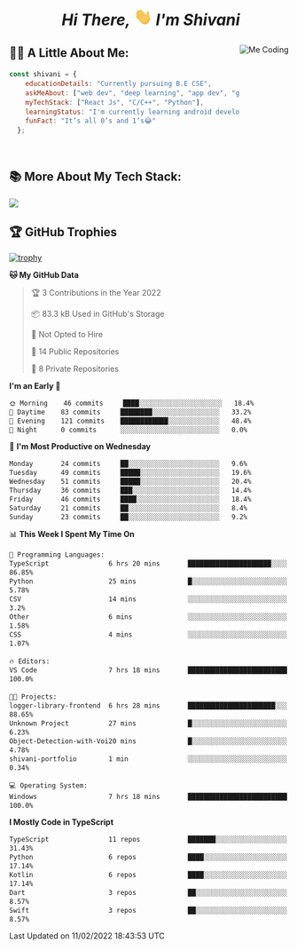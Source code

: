 # <p align="center">️ _Hi There, <img src="https://raw.githubusercontent.com/SanjayDevTech/SanjayDevTech/master/assets/wave.gif" alt="waving hand" width="33px"> I'm Shivani_</p>

<img align="right" alt="Me Coding" height="200" src="https://media.giphy.com/media/L1R1tvI9svkIWwpVYr/giphy.gif">

## 👩‍💻 **A Little About Me:**
```jsx
const shivani = {
    educationDetails: "Currently pursuing B.E CSE",
    askMeAbout: ["web dev", "deep learning", "app dev", "gardening"],
    myTechStack: ["React Js", "C/C++", "Python"],
    learningStatus: "I'm currently learning android development",
    funFact: "It’s all 0’s and 1’s😂"
  };
```

<br/>

## 📚 **More About My Tech Stack:**

   <img align="center" src="https://github-readme-stats.vercel.app/api/top-langs/?username=shivu-srk&layout=compact&theme=vue-dark"/>
   <br/>
   
## 🏆 GitHub Trophies

[![trophy](https://github-profile-trophy.vercel.app/?username=shivu-srk&theme=nord&column=7)](https://github.com/ryo-ma/github-profile-trophy)

<!--START_SECTION:waka-->
**🐱 My GitHub Data** 

> 🏆 3 Contributions in the Year 2022
 > 
> 📦 83.3 kB Used in GitHub's Storage 
 > 
> 🚫 Not Opted to Hire
 > 
> 📜 14 Public Repositories 
 > 
> 🔑 8 Private Repositories  
 > 
**I'm an Early 🐤** 

```text
🌞 Morning    46 commits     ████░░░░░░░░░░░░░░░░░░░░░   18.4% 
🌆 Daytime    83 commits     ████████░░░░░░░░░░░░░░░░░   33.2% 
🌃 Evening    121 commits    ████████████░░░░░░░░░░░░░   48.4% 
🌙 Night      0 commits      ░░░░░░░░░░░░░░░░░░░░░░░░░   0.0%

```
📅 **I'm Most Productive on Wednesday** 

```text
Monday       24 commits     ██░░░░░░░░░░░░░░░░░░░░░░░   9.6% 
Tuesday      49 commits     █████░░░░░░░░░░░░░░░░░░░░   19.6% 
Wednesday    51 commits     █████░░░░░░░░░░░░░░░░░░░░   20.4% 
Thursday     36 commits     ███░░░░░░░░░░░░░░░░░░░░░░   14.4% 
Friday       46 commits     ████░░░░░░░░░░░░░░░░░░░░░   18.4% 
Saturday     21 commits     ██░░░░░░░░░░░░░░░░░░░░░░░   8.4% 
Sunday       23 commits     ██░░░░░░░░░░░░░░░░░░░░░░░   9.2%

```


📊 **This Week I Spent My Time On** 

```text
💬 Programming Languages: 
TypeScript               6 hrs 20 mins       █████████████████████░░░░   86.85% 
Python                   25 mins             █░░░░░░░░░░░░░░░░░░░░░░░░   5.78% 
CSV                      14 mins             ░░░░░░░░░░░░░░░░░░░░░░░░░   3.2% 
Other                    6 mins              ░░░░░░░░░░░░░░░░░░░░░░░░░   1.58% 
CSS                      4 mins              ░░░░░░░░░░░░░░░░░░░░░░░░░   1.07%

🔥 Editors: 
VS Code                  7 hrs 18 mins       █████████████████████████   100.0%

🐱‍💻 Projects: 
logger-library-frontend  6 hrs 28 mins       ██████████████████████░░░   88.65% 
Unknown Project          27 mins             █░░░░░░░░░░░░░░░░░░░░░░░░   6.23% 
Object-Detection-with-Voi20 mins             █░░░░░░░░░░░░░░░░░░░░░░░░   4.78% 
shivani-portfolio        1 min               ░░░░░░░░░░░░░░░░░░░░░░░░░   0.34%

💻 Operating System: 
Windows                  7 hrs 18 mins       █████████████████████████   100.0%

```

**I Mostly Code in TypeScript** 

```text
TypeScript               11 repos            ███████░░░░░░░░░░░░░░░░░░   31.43% 
Python                   6 repos             ████░░░░░░░░░░░░░░░░░░░░░   17.14% 
Kotlin                   6 repos             ████░░░░░░░░░░░░░░░░░░░░░   17.14% 
Dart                     3 repos             ██░░░░░░░░░░░░░░░░░░░░░░░   8.57% 
Swift                    3 repos             ██░░░░░░░░░░░░░░░░░░░░░░░   8.57%

```



 Last Updated on 11/02/2022 18:43:53 UTC
<!--END_SECTION:waka-->
